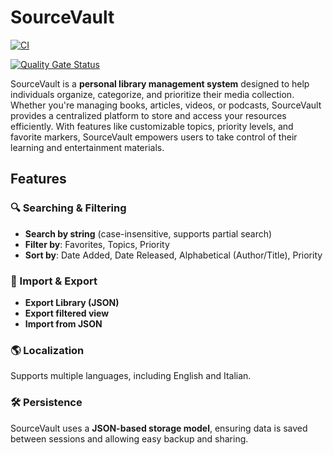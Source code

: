 # SourceVault

[![CI](https://github.com/mntmtt/sourcevault/actions/workflows/ci.yml/badge.svg?branch=develop)](https://github.com/mntmtt/sourcevault/actions/workflows/ci.yml)

[![Quality Gate Status](https://sonarcloud.io/api/project_badges/measure?project=mntmtt_sourcevault&metric=alert_status)](https://sonarcloud.io/summary/new_code?id=mntmtt_sourcevault)

SourceVault is a **personal library management system** designed to help individuals organize, categorize, and
prioritize their media collection. Whether you're managing books, articles, videos, or podcasts, SourceVault provides a
centralized platform to store and access your resources efficiently. With features like customizable topics, priority
levels, and favorite markers, SourceVault empowers users to take control of their learning and entertainment materials.

## Features

### 🔍 Searching & Filtering

- **Search by string** (case-insensitive, supports partial search)
- **Filter by**: Favorites, Topics, Priority
- **Sort by**: Date Added, Date Released, Alphabetical (Author/Title), Priority

### 📂 Import & Export

- **Export Library (JSON)**
- **Export filtered view**
- **Import from JSON**

### 🌎 Localization

Supports multiple languages, including English and Italian.

### 🛠 Persistence

SourceVault uses a **JSON-based storage model**, ensuring data is saved between sessions and allowing easy backup and
sharing.